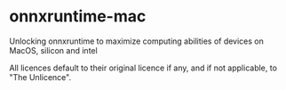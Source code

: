 # onnxruntime-mac
Unlocking onnxruntime to maximize computing abilities of devices on MacOS, silicon and intel


All licences default to their original licence if any, and if not applicable, to "The Unlicence".
